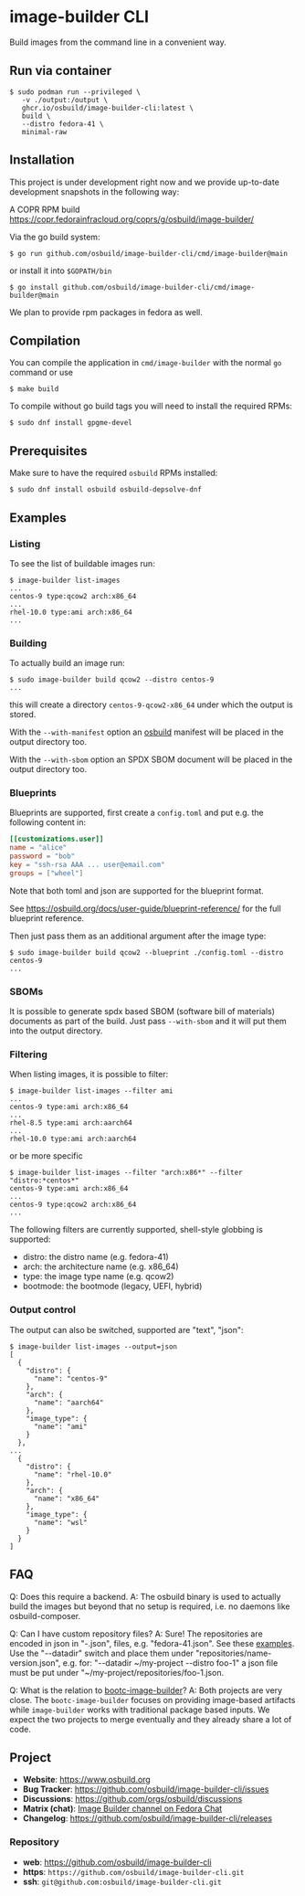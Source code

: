 # image-builder CLI

Build images from the command line in a convenient way.

## Run via container

```console
$ sudo podman run --privileged \
   -v ./output:/output \
   ghcr.io/osbuild/image-builder-cli:latest \
   build \
   --distro fedora-41 \
   minimal-raw
```

## Installation

This project is under development right now and we provide up-to-date
development snapshots in the following way:

A COPR RPM build
https://copr.fedorainfracloud.org/coprs/g/osbuild/image-builder/

Via the go build system:
```console
$ go run github.com/osbuild/image-builder-cli/cmd/image-builder@main
```
or install it into `$GOPATH/bin`
```console
$ go install github.com/osbuild/image-builder-cli/cmd/image-builder@main
```

We plan to provide rpm packages in fedora as well.

## Compilation

You can compile the application in `cmd/image-builder` with
the normal `go` command or use

```console
$ make build
```

To compile without go build tags you will need to install
the required RPMs:

```console
$ sudo dnf install gpgme-devel
```

## Prerequisites

Make sure to have the required `osbuild` RPMs installed:
```console
$ sudo dnf install osbuild osbuild-depsolve-dnf
```

## Examples

### Listing

To see the list of buildable images run:
```console
$ image-builder list-images
...
centos-9 type:qcow2 arch:x86_64
...
rhel-10.0 type:ami arch:x86_64
...
```

### Building

To actually build an image run:
```console
$ sudo image-builder build qcow2 --distro centos-9
...
```
this will create a directory `centos-9-qcow2-x86_64` under which the
output is stored.

With the `--with-manifest` option an
[osbuild](https://github.com/osbuild/osbuild) manifest will be
placed in the output directory too.

With the `--with-sbom` option an SPDX SBOM document will be
placed in the output directory too.

### Blueprints

Blueprints are supported, first create a `config.toml` and put e.g.
the following content in:
```toml
[[customizations.user]]
name = "alice"
password = "bob"
key = "ssh-rsa AAA ... user@email.com"
groups = ["wheel"]
```
Note that both toml and json are supported for the blueprint format.

See https://osbuild.org/docs/user-guide/blueprint-reference/ for
the full blueprint reference.

Then just pass them as an additional argument after the image type:
```console
$ sudo image-builder build qcow2 --blueprint ./config.toml --distro centos-9
...
```

### SBOMs

It is possible to generate spdx based SBOM (software bill of materials)
documents as part of the build. Just pass `--with-sbom` and
it will put them into the output directory.

### Filtering

When listing images, it is possible to filter:
```console
$ image-builder list-images --filter ami
...
centos-9 type:ami arch:x86_64
...
rhel-8.5 type:ami arch:aarch64
...
rhel-10.0 type:ami arch:aarch64
```
or be more specific
```console
$ image-builder list-images --filter "arch:x86*" --filter "distro:*centos*"
centos-9 type:ami arch:x86_64
...
centos-9 type:qcow2 arch:x86_64
...
```

The following filters are currently supported, shell-style globbing is supported:
 * distro: the distro name (e.g. fedora-41)
 * arch: the architecture name (e.g. x86_64)
 * type: the image type name (e.g. qcow2)
 * bootmode: the bootmode (legacy, UEFI, hybrid)

### Output control

The output can also be switched, supported are "text", "json":
```console
$ image-builder list-images --output=json
[
  {
    "distro": {
      "name": "centos-9"
    },
    "arch": {
      "name": "aarch64"
    },
    "image_type": {
      "name": "ami"
    }
  },
...
  {
    "distro": {
      "name": "rhel-10.0"
    },
    "arch": {
      "name": "x86_64"
    },
    "image_type": {
      "name": "wsl"
    }
  }
]
```

## FAQ

Q: Does this require a backend.
A: The osbuild binary is used to actually build the images but beyond that
   no setup is required, i.e. no daemons like osbuild-composer.

Q: Can I have custom repository files?
A: Sure! The repositories are encoded in json in "<distro>-<vesion>.json",
   files, e.g. "fedora-41.json". See these [examples](https://github.com/osbuild/images/tree/main/data/repositories). Use the "--datadir" switch and
   place them under "repositories/name-version.json", e.g. for:
   "--datadir ~/my-project --distro foo-1" a json file must be put under
   "~/my-project/repositories/foo-1.json.

Q: What is the relation to [bootc-image-builder](https://github.com/osbuild/bootc-image-builder)?
A: Both projects are very close. The `bootc-image-builder` focuses on providing
   image-based artifacts while `image-builder` works with traditional package
   based inputs. We expect the two projects to merge eventually and they already
   share a lot of code.

## Project

 * **Website**: <https://www.osbuild.org>
 * **Bug Tracker**: <https://github.com/osbuild/image-builder-cli/issues>
 * **Discussions**: <https://github.com/orgs/osbuild/discussions>
 * **Matrix (chat)**: [Image Builder channel on Fedora Chat](https://matrix.to/#/#image-builder:fedoraproject.org?web-instance[element.io]=chat.fedoraproject.org)
 * **Changelog**: <https://github.com/osbuild/image-builder-cli/releases>

### Repository

 - **web**:   <https://github.com/osbuild/image-builder-cli>
 - **https**: `https://github.com/osbuild/image-builder-cli.git`
 - **ssh**:   `git@github.com:osbuild/image-builder-cli.git`
